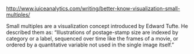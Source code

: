 

http://www.juiceanalytics.com/writing/better-know-visualization-small-multiples/

Small multiples are a visualization concept introduced by Edward Tufte. He described them as:
“Illustrations of postage-stamp size are indexed by category or a label, sequenced over time like the frames of a movie, or ordered by a quantitative variable not used in the single image itself.”